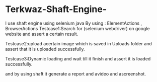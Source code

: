 # Terkwaz-Shaft-Engine-
I use shaft engine using selenium java
By using : ElementActions , BrowserActions
Testcase1:Search for (selenium webdriver) on google website and assert a certain result.

Testcase2:upload acertain image which is saved in Uploads folder and assert that it is uploaded successfully.

Testcase3:Dynamic loading and wait till it finish and assert it is loaded successfully.

and by using shaft it generate a report and avideo and ascreenshot.
